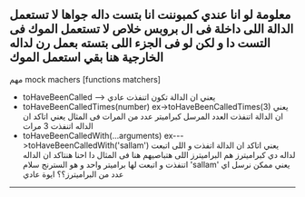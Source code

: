 معلومة 
لو انا عندي كمبوننت انا بتست داله جواها لا تستعمل الدالة اللى داخلة فى ال بروبس خلاص لا تستعمل الموك فى التست دا
و لكن لو فى الجزء اللى بتسته بعمل رن لداله الخارجية هنا بقي استعمل الموك
--------------------------------------------------------------------------------
مهم
mock machers [functions matchers]
- toHaveBeenCalled --> يعني ان الدالة تكون اتنفذت عادي
- toHaveBeenCalledTimes(number) ex->toHaveBeenCalledTimes(3)
يعني ان الدالة اتنفذت العدد المرسل كبراميتر عدد من المرات 
فى المثال يعني اتاكد ان الداله اتنفذت 3 مرات
- toHaveBeenCalledWith(...arguments) ex--->toHaveBeenCalledWith('sallam')
يعني اتاكد ان الدالة اتفذت و اللى اتبعت لداله دي كبراميترز هم البراميترز اللى هتباصيهم هنا
فى المثال دا احنا هنتاكد ان الداله اتنفذت و اتبعت لها براميتر واحد و هو السترنج سلام
'sallam'
يعني ممكن نرسل اي عدد من البراميترز؟؟
ايوة عادي
-------------------------------------------------------------------
